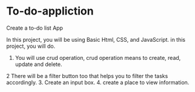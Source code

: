 # To-do-appliction
Create a to-do list App

In this project, you will be using Basic Html,
CSS, and JavaScript.
in this project, you will do.
1. You will use crud operation, crud
operation means to create, read,
update and delete.

2 There will be a filter button too
that helps you to filter the
tasks accordingly.
3. Create an input box.
4. create a place to view information.
